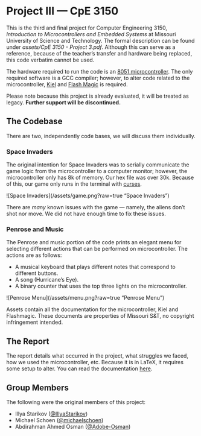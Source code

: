 # Project III — CpE 3150
This is the third and final project for Computer Engineering 3150, *Introduction to Microcontrollers and Embedded Systems* at Missouri University of Science and Technology. The formal description can be found under *assets/CpE 3150 - Project 3.pdf*. Although this can serve as a reference, because of the teacher’s transfer and hardware being replaced, this code verbatim cannot be used.

The hardware required to run the code is an [8051 microcontroller](https://en.wikipedia.org/wiki/Intel_MCS-51). The only required software is a GCC compiler; however, to alter code related to the microcontroller, [Kiel](https://www.keil.com) and [Flash Magic](http://www.flashmagictool.com) is required. 

Please note because this project is already evaluated, it will be treated as legacy. **Further support will be discontinued.**

## The Codebase
There are two, independently code bases, we will discuss them individually.
  
### Space Invaders
The original intention for Space Invaders was to serially communicate the game logic from the microcontroller to a computer monitor; however, the microcontroller only has 8k of memory. Our hex file was over 30k. Because of this, our game only runs in the terminal with [curses](https://en.wikipedia.org/wiki/Curses_(programming_library)).

![Space Invaders](/assets/game.png?raw=true “Space Invaders”)

There are *many* known issues with the game — namely, the aliens don’t shot nor move. We did not have enough time to fix these issues. 

### Penrose and Music
The Penrose and music portion of the code prints an elegant menu for selecting different actions that can be performed on microcontroller. The actions are as follows: 

- A musical keyboard that plays different notes that correspond to different buttons.
- A song (Hurricane’s Eye).
- A binary counter that uses the top three lights on the microcontroller.

![Penrose Menu](/assets/menu.png?raw=true “Penrose Menu”)
  
Assets contain all the documentation for the microcontroller, Kiel and Flashmagic. These documents are properties of Missouri S&T, no copyright infringement intended.

## The Report
The report details what occurred in the project, what struggles we faced, how we used the microcontroller, etc. Because it is in LaTeX, it requires some setup to alter. You can read the documentation [here](http://www.latex-project.org).

## Group Members
The following were the original members of this project:  

- Illya Starikov ([@IllyaStarikov](https://github.com/IllyaStarikov/))
- Michael Schoen ([@michaelschoen](https://github.com/michaelschoen))
- Abdirahman Ahmed Osman ([@Adobe-Osman](https://github.com/Adobe-Osman))
